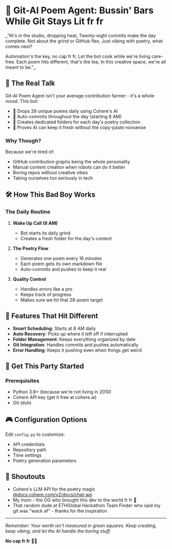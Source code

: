 # 🤖 Git-AI Poem Agent: Bussin' Bars While Git Stays Lit fr fr

_"AI's in the studio, dropping heat,
Twenty-eight commits make the day complete.
Not about the grind or GitHub flex,
Just vibing with poetry, what comes next?

Automation's the key, no cap fr fr,
Let the bot cook while we're living care-free.
Each poem hits different, that's the tea,
In this creative space, we're all meant to be."_

## 🎯 The Real Talk

Git-AI Poem Agent isn't your average contribution farmer - it's a whole mood. This bot:
- 📝 Drops 28 unique poems daily using Cohere's AI
- 🔄 Auto-commits throughout the day (starting 8 AM)
- 🎨 Creates dedicated folders for each day's poetry collection
- 🤝 Proves AI can keep it fresh without the copy-paste nonsense

### Why Though? 
Because we're tired of:
- GitHub contribution graphs being the whole personality
- Manual content creation when robots can do it better
- Boring repos without creative vibes
- Taking ourselves too seriously in tech

## 🛠 How This Bad Boy Works

### The Daily Routine
1. **Wake Up Call (8 AM)**
   - Bot starts its daily grind
   - Creates a fresh folder for the day's content

2. **The Poetry Flow**
   - Generates one poem every 16 minutes
   - Each poem gets its own markdown file
   - Auto-commits and pushes to keep it real

3. **Quality Control**
   - Handles errors like a pro
   - Keeps track of progress
   - Makes sure we hit that 28-poem target

## 💫 Features That Hit Different

- **Smart Scheduling**: Starts at 8 AM daily
- **Auto Recovery**: Picks up where it left off if interrupted
- **Folder Management**: Keeps everything organized by date
- **Git Integration**: Handles commits and pushes automatically
- **Error Handling**: Keeps it pushing even when things get weird

## 🚀 Get This Party Started

### Prerequisites
- Python 3.8+ (because we're not living in 2010)
- Cohere API key (get it free at cohere.ai)
- Git (duh)

## 🎮 Configuration Options

Edit `config.py` to customize:
- API credentials
- Repository path
- Time settings
- Poetry generation parameters

## 🌟 Shoutouts

- Cohere's LLM API for the poetry magic [@docs.cohere.com/v2/docs/chat-api](https://docs.cohere.com/v2/docs/chat-api)
- My mom - the OG who brought this dev to the world fr fr 👑
- That random dude at ETHGlobal Hackathon Team Finder who said my git was "wack af" - thanks for the inspiration

---

*Remember: Your worth isn't measured in green squares. Keep creating, keep vibing, and let the AI handle the boring stuff.* 

**No cap fr fr** 🚫🧢
